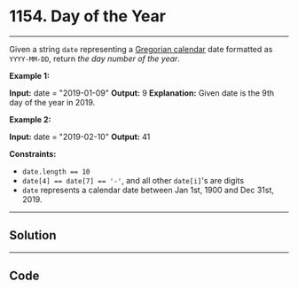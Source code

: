 # 1154. Day of the Year

---

Given a string `date` representing a [Gregorian calendar](https://en.wikipedia.org/wiki/Gregorian_calendar) date formatted as `YYYY-MM-DD`, return _the day number of the year_.

 

**Example 1:**


**Input:** date = "2019-01-09"
**Output:** 9
**Explanation:** Given date is the 9th day of the year in 2019.


**Example 2:**


**Input:** date = "2019-02-10"
**Output:** 41


 

**Constraints:**

  * `date.length == 10`
  * `date[4] == date[7] == '-'`, and all other `date[i]`'s are digits
  * `date` represents a calendar date between Jan 1st, 1900 and Dec 31st, 2019.

---

## Solution



---

## Code
```python


```